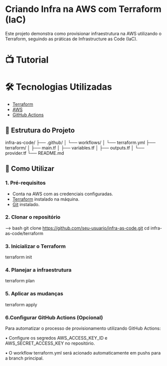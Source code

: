 # Criando Infra na AWS com Terraform (IaC)

Este projeto demonstra como provisionar infraestrutura na AWS utilizando o Terraform, seguindo as práticas de Infrastructure as Code (IaC).

# 📺 Tutorial

# 🛠️ Tecnologias Utilizadas

- [Terraform](https://www.terraform.io/)
- [AWS](https://aws.amazon.com/)
- [GitHub Actions](https://docs.github.com/pt/actions)

## 📁 Estrutura do Projeto
infra-as-code/
├── .github/
│ └── workflows/
│ └── terraform.yml
├── terraform/
│ ├── main.tf
│ ├── variables.tf
│ ├── outputs.tf
│ └── provider.tf
└── README.md

## 🚀 Como Utilizar

### 1. Pré-requisitos

- Conta na AWS com as credenciais configuradas.
- [Terraform](https://www.terraform.io/downloads.html) instalado na máquina.
- [Git](https://git-scm.com/) instalado.

### 2. Clonar o repositório

-->  bash
git clone https://github.com/seu-usuario/infra-as-code.git
cd infra-as-code/terraform

### 3. Inicializar o Terraform
terraform init

### 4. Planejar a infraestrutura
terraform plan

### 5. Aplicar as mudanças
terraform apply

### 6.Configurar GitHub Actions (Opcional)
Para automatizar o processo de provisionamento utilizando GitHub Actions:

• Configure os segredos AWS_ACCESS_KEY_ID e AWS_SECRET_ACCESS_KEY no repositório.

• O workflow terraform.yml será acionado automaticamente em pushs para a branch principal.
